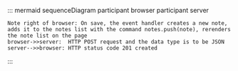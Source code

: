 ::: mermaid
    sequenceDiagram
    participant browser
    participant server

    Note right of browser: On save, the event handler creates a new note, adds it to the notes list with the command notes.push(note), rerenders the note list on the page
    browser->>server:  HTTP POST request and the data type is to be JSON
    server-->>browser: HTTP status code 201 created
:::